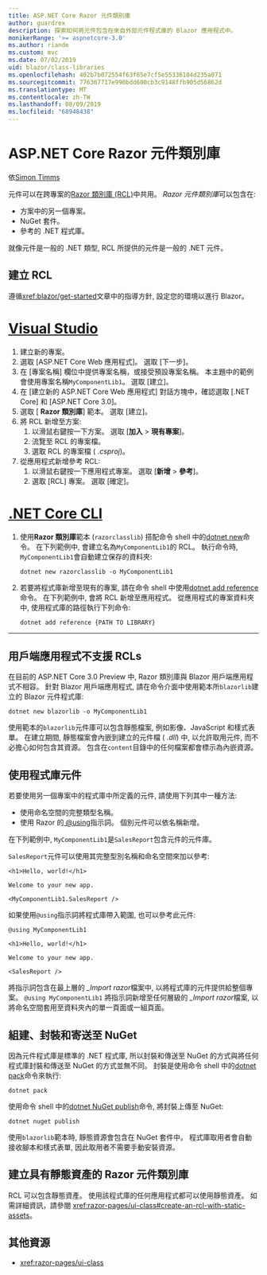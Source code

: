 ```yaml
---
title: ASP.NET Core Razor 元件類別庫
author: guardrex
description: 探索如何將元件包含在來自外部元件程式庫的 Blazor 應用程式中。
monikerRange: '>= aspnetcore-3.0'
ms.author: riande
ms.custom: mvc
ms.date: 07/02/2019
uid: blazor/class-libraries
ms.openlocfilehash: 402b7b072554f63f85e7cf5e55336104d235a071
ms.sourcegitcommit: 776367717e990bdd600cb3c9148ffb905d56862d
ms.translationtype: MT
ms.contentlocale: zh-TW
ms.lasthandoff: 08/09/2019
ms.locfileid: "68948438"
---
```

# <a name="aspnet-core-razor-components-class-libraries"></a>ASP.NET Core Razor 元件類別庫

依[Simon Timms](https://github.com/stimms)

元件可以在跨專案的[Razor 類別庫 (RCL)](xref:razor-pages/ui-class)中共用。 *Razor 元件類別庫*可以包含在:

* 方案中的另一個專案。
* NuGet 套件。
* 參考的 .NET 程式庫。

就像元件是一般的 .NET 類型, RCL 所提供的元件是一般的 .NET 元件。

## <a name="create-an-rcl"></a>建立 RCL

遵循<xref:blazor/get-started>文章中的指導方針, 設定您的環境以進行 Blazor。

# <a name="visual-studiotabvisual-studio"></a>[Visual Studio](#tab/visual-studio)

1. 建立新的專案。
1. 選取 [ASP.NET Core Web 應用程式]。 選取 [下一步]。
1. 在 [專案名稱] 欄位中提供專案名稱，或接受預設專案名稱。 本主題中的範例會使用專案名稱`MyComponentLib1`。 選取 [建立]。
1. 在 [建立新的 ASP.NET Core Web 應用程式] 對話方塊中，確認選取 [.NET Core] 和 [ASP.NET Core 3.0]。
1. 選取 [ **Razor 類別庫**] 範本。 選取 [建立]。
1. 將 RCL 新增至方案:
   1. 以滑鼠右鍵按一下方案。 選取 [**加入** > **現有專案**]。
   1. 流覽至 RCL 的專案檔。
   1. 選取 RCL 的專案檔 ( *.csproj*)。
1. 從應用程式新增參考 RCL:
   1. 以滑鼠右鍵按一下應用程式專案。 選取 [**新增** > **參考**]。
   1. 選取 [RCL] 專案。 選取 [確定]。

# <a name="net-core-clitabnetcore-cli"></a>[.NET Core CLI](#tab/netcore-cli)

1. 使用**Razor 類別庫**範本 (`razorclasslib`) 搭配命令 shell 中的[dotnet new](/dotnet/core/tools/dotnet-new)命令。 在下列範例中, 會建立名為`MyComponentLib1`的 RCL。 執行命令時, `MyComponentLib1`會自動建立保存的資料夾:

   ```console
   dotnet new razorclasslib -o MyComponentLib1
   ```

1. 若要將程式庫新增至現有的專案, 請在命令 shell 中使用[dotnet add reference](/dotnet/core/tools/dotnet-add-reference)命令。 在下列範例中, 會將 RCL 新增至應用程式。 從應用程式的專案資料夾中, 使用程式庫的路徑執行下列命令:

   ```console
   dotnet add reference {PATH TO LIBRARY}
   ```

---

## <a name="rcls-not-supported-for-client-side-apps"></a>用戶端應用程式不支援 RCLs

在目前的 ASP.NET Core 3.0 Preview 中, Razor 類別庫與 Blazor 用戶端應用程式不相容。 針對 Blazor 用戶端應用程式, 請在命令介面中使用範本所`blazorlib`建立的 Blazor 元件程式庫:

```console
dotnet new blazorlib -o MyComponentLib1
```

使用範本的`blazorlib`元件庫可以包含靜態檔案, 例如影像、JavaScript 和樣式表單。 在建立期間, 靜態檔案會內嵌到建立的元件檔 ( *.dll*) 中, 以允許取用元件, 而不必擔心如何包含其資源。 包含在`content`目錄中的任何檔案都會標示為內嵌資源。

## <a name="consume-a-library-component"></a>使用程式庫元件

若要使用另一個專案中的程式庫中所定義的元件, 請使用下列其中一種方法:

* 使用命名空間的完整類型名稱。
* 使用 Razor 的[ \@using](xref:mvc/views/razor#using)指示詞。 個別元件可以依名稱新增。

在下列範例中, `MyComponentLib1`是`SalesReport`包含元件的元件庫。

`SalesReport`元件可以使用其完整型別名稱和命名空間來加以參考:

```cshtml
<h1>Hello, world!</h1>

Welcome to your new app.

<MyComponentLib1.SalesReport />
```

如果使用`@using`指示詞將程式庫帶入範圍, 也可以參考此元件:

```cshtml
@using MyComponentLib1

<h1>Hello, world!</h1>

Welcome to your new app.

<SalesReport />
```

將指示詞包含在最上層的 *_Import razor*檔案中, 以將程式庫的元件提供給整個專案。 `@using MyComponentLib1` 將指示詞新增至任何層級的 *_Import razor*檔案, 以將命名空間套用至資料夾內的單一頁面或一組頁面。

## <a name="build-pack-and-ship-to-nuget"></a>組建、封裝和寄送至 NuGet

因為元件程式庫是標準的 .NET 程式庫, 所以封裝和傳送至 NuGet 的方式與將任何程式庫封裝和傳送至 NuGet 的方式並無不同。 封裝是使用命令 shell 中的[dotnet pack](/dotnet/core/tools/dotnet-pack)命令來執行:

```console
dotnet pack
```

使用命令 shell 中的[dotnet NuGet publish](/dotnet/core/tools/dotnet-nuget-push)命令, 將封裝上傳至 NuGet:

```console
dotnet nuget publish
```

使用`blazorlib`範本時, 靜態資源會包含在 NuGet 套件中。 程式庫取用者會自動接收腳本和樣式表單, 因此取用者不需要手動安裝資源。

## <a name="create-a-razor-components-class-library-with-static-assets"></a>建立具有靜態資產的 Razor 元件類別庫

RCL 可以包含靜態資產。 使用該程式庫的任何應用程式都可以使用靜態資產。 如需詳細資訊，請參閱 <xref:razor-pages/ui-class#create-an-rcl-with-static-assets>。

## <a name="additional-resources"></a>其他資源

* <xref:razor-pages/ui-class>

